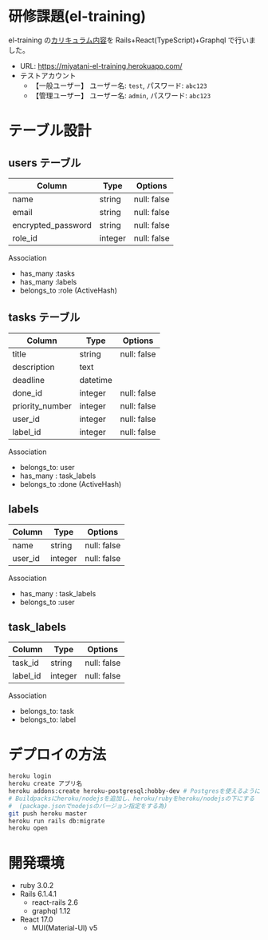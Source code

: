 # 研修課題(el-training)

el-training の[カリキュラム内容](https://github.com/kamiya-kei/miyatani-el-training/blob/main/docs/el-training.md)を Rails+React(TypeScript)+Graphql で行いました。

- URL: https://miyatani-el-training.herokuapp.com/
- テストアカウント
  - 【一般ユーザー】 ユーザー名: `test`, パスワード: `abc123`
  - 【管理ユーザー】 ユーザー名: `admin`, パスワード: `abc123`

# テーブル設計

## users テーブル

| Column             | Type    | Options     |
| ------------------ | ------- | ----------- |
| name               | string  | null: false |
| email              | string  | null: false |
| encrypted_password | string  | null: false |
| role_id            | integer | null: false |

Association

- has_many :tasks
- has_many :labels
- belongs_to :role (ActiveHash)

## tasks テーブル

| Column          | Type     | Options     |
| --------------- | -------- | ----------- |
| title           | string   | null: false |
| description     | text     |             |
| deadline        | datetime |             |
| done_id         | integer  | null: false |
| priority_number | integer  | null: false |
| user_id         | integer  | null: false |
| label_id        | integer  | null: false |

Association

- belongs_to: user
- has_many : task_labels
- belongs_to :done (ActiveHash)

## labels

| Column  | Type    | Options     |
| ------- | ------- | ----------- |
| name    | string  | null: false |
| user_id | integer | null: false |

Association

- has_many : task_labels
- belongs_to :user

## task_labels

| Column   | Type    | Options     |
| -------- | ------- | ----------- |
| task_id  | string  | null: false |
| label_id | integer | null: false |

Association

- belongs_to: task
- belongs_to: label

# デプロイの方法

```zsh
heroku login
heroku create アプリ名
heroku addons:create heroku-postgresql:hobby-dev # Postgresを使えるようにする
# Buildpacksにheroku/nodejsを追加し、heroku/rubyをheroku/nodejsの下にする
#  (package.jsonでnodejsのバージョン指定をする為)
git push heroku master
heroku run rails db:migrate
heroku open

```

# 開発環境

- ruby 3.0.2
- Rails 6.1.4.1
  - react-rails 2.6
  - graphql 1.12
- React 17.0
  - MUI(Material-UI) v5
